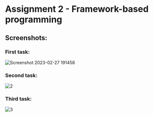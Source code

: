
# Assignment 2 - Framework-based programming 

## Screenshots:

### First task:
![Screenshot 2023-02-27 191458](https://user-images.githubusercontent.com/61365844/221574465-1eacc909-d736-4061-bee1-b9ffe3fdbc52.png)

### Second task:
![2](https://user-images.githubusercontent.com/61365844/221574471-95984e24-04b9-4948-abcc-047449035ff4.png)

### Third task:
![3](https://user-images.githubusercontent.com/61365844/221574476-5b152da0-29d4-4a55-b8e8-78645d1d6529.png)
